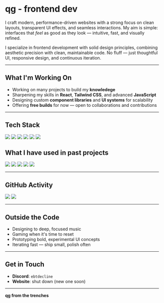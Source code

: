 # qg - frontend dev

I craft modern, performance-driven websites with a strong focus on clean layouts, transparent UI effects, and seamless interactions. My aim is simple: interfaces that *feel* as good as they look — intuitive, fast, and visually refined.

I specialize in frontend development with solid design principles, combining aesthetic precision with clean, maintainable code. No fluff — just thoughtful UI, responsive design, and continuous iteration.

---

##  What I'm Working On

- Working on many projects to build my **knowledege**
- Sharpening my skills in **React**, **Tailwind CSS**, and advanced **JavaScript**
- Designing custom **component libraries** and **UI systems** for scalability
- Offering **free builds** for now — open to collaborations and contributions

---

##  Tech Stack

<p align="left">
  <img src="https://img.shields.io/badge/HTML-e34c26?style=flat&logo=html5&logoColor=white" />
  <img src="https://img.shields.io/badge/CSS-1572B6?style=flat&logo=css3&logoColor=white" />
  <img src="https://img.shields.io/badge/JavaScript-F7DF1E?style=flat&logo=javascript&logoColor=black" />
  <img src="https://img.shields.io/badge/React-61DAFB?style=flat&logo=react&logoColor=black" />
  <img src="https://img.shields.io/badge/Tailwind-38B2AC?style=flat&logo=tailwind-css&logoColor=white" />
  <img src="https://img.shields.io/badge/Figma-F24E1E?style=flat&logo=figma&logoColor=white" />
</p>

## What I have used in past projects
<p align "left">
<img src="https://img.shields.io/badge/HTML-%23E34F26.svg?logo=html5&logoColor=white" />
<img src="https://img.shields.io/badge/JavaScript-F7DF1E?logo=javascript&logoColor=000" />
<img src="https://img.shields.io/badge/C++-%2300599C.svg?logo=c%2B%2B&logoColor=white" />
<img src="https://img.shields.io/badge/MariaDB-003545?logo=mariadb&logoColor=white" />
<img src="https://img.shields.io/badge/MySQL-4479A1?logo=mysql&logoColor=fff" />
</p>

---

##  GitHub Activity

<p align="left">
  <img src="https://github-readme-stats.vercel.app/api?username=qgscss&show_icons=true&theme=radical" />
  <img src="https://github-readme-stats.vercel.app/api/top-langs/?username=qgscss&layout=compact&theme=radical" />
</p>

---

##  Outside the Code

-  Designing to deep, focused music  
-  Gaming when it's time to reset  
-  Prototyping bold, experimental UI concepts  
-  Iterating fast — ship small, polish often  

---

##  Get in Touch

- **Discord**: `ebtdecline`  
- **Website**: shut down (new one soon)

---

**qg from the trenches**  

